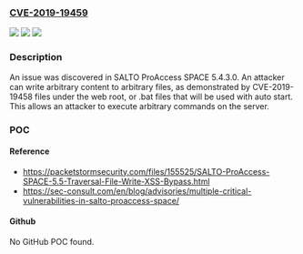 ### [CVE-2019-19459](https://cve.mitre.org/cgi-bin/cvename.cgi?name=CVE-2019-19459)
![](https://img.shields.io/static/v1?label=Product&message=n%2Fa&color=blue)
![](https://img.shields.io/static/v1?label=Version&message=n%2Fa&color=blue)
![](https://img.shields.io/static/v1?label=Vulnerability&message=n%2Fa&color=brighgreen)

### Description

An issue was discovered in SALTO ProAccess SPACE 5.4.3.0. An attacker can write arbitrary content to arbitrary files, as demonstrated by CVE-2019-19458 files under the web root, or .bat files that will be used with auto start. This allows an attacker to execute arbitrary commands on the server.

### POC

#### Reference
- https://packetstormsecurity.com/files/155525/SALTO-ProAccess-SPACE-5.5-Traversal-File-Write-XSS-Bypass.html
- https://sec-consult.com/en/blog/advisories/multiple-critical-vulnerabilities-in-salto-proaccess-space/

#### Github
No GitHub POC found.

